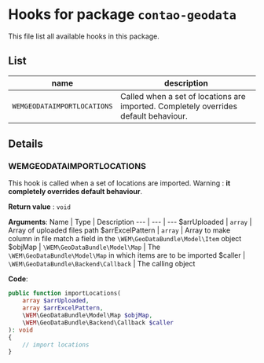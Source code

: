 # Hooks for package `contao-geodata`

This file list all available hooks in this package.

## List

| name | description |
--- | ---
| `WEMGEODATAIMPORTLOCATIONS` | Called when a set of locations are imported. Completely overrides default behaviour.

## Details

### WEMGEODATAIMPORTLOCATIONS

This hook is called when a set of locations are imported. 
Warning : **it completely overrides default behaviour**.

**Return value** : `void`

**Arguments**:
Name | Type | Description
--- | --- | ---
$arrUploaded | `array` | Array of uploaded files path
$arrExcelPattern | `array` | Array to make column in file match a field in the `\WEM\GeoDataBundle\Model\Item` object
$objMap | `\WEM\GeoDataBundle\Model\Map` | The `\WEM\GeoDataBundle\Model\Map` in which items are to be imported
$caller | `\WEM\GeoDataBundle\Backend\Callback` | The calling object

**Code**:
```php
public function importLocations(
	array $arrUploaded, 
	array $arrExcelPattern, 
	\WEM\GeoDataBundle\Model\Map $objMap, 
	\WEM\GeoDataBundle\Backend\Callback $caller
): void
{
	// import locations
}
```